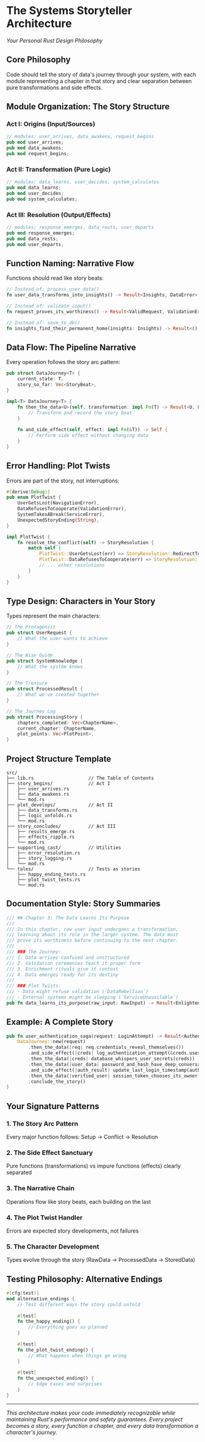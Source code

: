 # The Systems Storyteller Architecture
*Your Personal Rust Design Philosophy*

## Core Philosophy
Code should tell the story of data's journey through your system, with each module representing a chapter in that story and clear separation between pure transformations and side effects.

## Module Organization: The Story Structure

### Act I: Origins (Input/Sources)
```rust
// modules: user_arrives, data_awakens, request_begins
pub mod user_arrives;
pub mod data_awakens; 
pub mod request_begins;
```

### Act II: Transformation (Pure Logic)
```rust
// modules: data_learns, user_decides, system_calculates
pub mod data_learns;
pub mod user_decides;
pub mod system_calculates;
```

### Act III: Resolution (Output/Effects)
```rust
// modules: response_emerges, data_rests, user_departs
pub mod response_emerges;
pub mod data_rests;
pub mod user_departs;
```

## Function Naming: Narrative Flow
Functions should read like story beats:

```rust
// Instead of: process_user_data()
fn user_data_transforms_into_insights() -> Result<Insights, DataError>

// Instead of: validate_input()
fn request_proves_its_worthiness() -> Result<ValidRequest, ValidationError>

// Instead of: save_to_db()
fn insights_find_their_permanent_home(insights: Insights) -> Result<(), StorageError>
```

## Data Flow: The Pipeline Narrative
Every operation follows the story arc pattern:

```rust
pub struct DataJourney<T> {
    current_state: T,
    story_so_far: Vec<StoryBeat>,
}

impl<T> DataJourney<T> {
    fn then_the_data<U>(self, transformation: impl Fn(T) -> Result<U, Error>) -> DataJourney<U> {
        // Transform and record the story beat
    }
    
    fn and_side_effect(self, effect: impl Fn(&T)) -> Self {
        // Perform side effect without changing data
    }
}
```

## Error Handling: Plot Twists
Errors are part of the story, not interruptions:

```rust
#[derive(Debug)]
pub enum PlotTwist {
    UserGetsLost(NavigationError),
    DataRefusesToCooperate(ValidationError),
    SystemTakesABreak(ServiceError),
    UnexpectedStoryEnding(String),
}

impl PlotTwist {
    fn resolve_the_conflict(self) -> StoryResolution {
        match self {
            PlotTwist::UserGetsLost(err) => StoryResolution::RedirectToSafety(err),
            PlotTwist::DataRefusesToCooperate(err) => StoryResolution::TeachDataBetterManners(err),
            // ... other resolutions
        }
    }
}
```

## Type Design: Characters in Your Story
Types represent the main characters:

```rust
// The Protagonist
pub struct UserRequest {
    // What the user wants to achieve
}

// The Wise Guide  
pub struct SystemKnowledge {
    // What the system knows
}

// The Treasure
pub struct ProcessedResult {
    // What we've created together
}

// The Journey Log
pub struct ProcessingStory {
    chapters_completed: Vec<ChapterName>,
    current_chapter: ChapterName,
    plot_points: Vec<PlotPoint>,
}
```

## Project Structure Template
```
src/
├── lib.rs                    // The Table of Contents
├── story_begins/             // Act I
│   ├── user_arrives.rs
│   ├── data_awakens.rs
│   └── mod.rs
├── plot_develops/            // Act II  
│   ├── data_transforms.rs
│   ├── logic_unfolds.rs
│   └── mod.rs
├── story_concludes/          // Act III
│   ├── results_emerge.rs
│   ├── effects_ripple.rs
│   └── mod.rs
├── supporting_cast/          // Utilities
│   ├── error_resolution.rs
│   ├── story_logging.rs
│   └── mod.rs
└── tales/                    // Tests as stories
    ├── happy_ending_tests.rs
    ├── plot_twist_tests.rs
    └── mod.rs
```

## Documentation Style: Story Summaries
```rust
/// ## Chapter 3: The Data Learns Its Purpose
/// 
/// In this chapter, raw user input undergoes a transformation, 
/// learning about its role in the larger system. The data must
/// prove its worthiness before continuing to the next chapter.
///
/// ### The Journey:
/// 1. Data arrives confused and unstructured  
/// 2. Validation ceremonies teach it proper form
/// 3. Enrichment rituals give it context
/// 4. Data emerges ready for its destiny
///
/// ### Plot Twists:
/// - Data might refuse validation (`DataRebellion`)
/// - External systems might be sleeping (`ServiceUnavailable`)
pub fn data_learns_its_purpose(raw_input: RawInput) -> Result<EnlightenedData, PlotTwist>
```

## Example: A Complete Story
```rust
pub fn user_authentication_saga(request: LoginAttempt) -> Result<AuthenticatedUser, PlotTwist> {
    DataJourney::new(request)
        .then_the_data(|req| req.credentials_reveal_themselves())
        .and_side_effect(|creds| log_authentication_attempt(&creds.username))
        .then_the_data(|creds| database_whispers_user_secrets(creds))
        .then_the_data(|user_data| password_and_hash_have_deep_conversation(user_data))
        .and_side_effect(|auth_result| update_last_login_timestamp(auth_result))
        .then_the_data(|verified_user| session_token_chooses_its_owner(verified_user))
        .conclude_the_story()
}
```

## Your Signature Patterns

### 1. The Story Arc Pattern
Every major function follows: Setup → Conflict → Resolution

### 2. The Side Effect Sanctuary
Pure functions (transformations) vs impure functions (effects) clearly separated

### 3. The Narrative Chain
Operations flow like story beats, each building on the last

### 4. The Plot Twist Handler
Errors are expected story developments, not failures

### 5. The Character Development
Types evolve through the story (RawData → ProcessedData → StoredData)

## Testing Philosophy: Alternative Endings
```rust
#[cfg(test)]
mod alternative_endings {
    // Test different ways the story could unfold
    
    #[test]
    fn the_happy_ending() {
        // Everything goes as planned
    }
    
    #[test] 
    fn the_plot_twist_ending() {
        // What happens when things go wrong
    }
    
    #[test]
    fn the_unexpected_ending() {
        // Edge cases and surprises
    }
}
```

---

*This architecture makes your code immediately recognizable while maintaining Rust's performance and safety guarantees. Every project becomes a story, every function a chapter, and every data transformation a character's journey.*